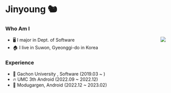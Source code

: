 # Jinyoung 🐿️

### Who Am I

<a href="https://solved.ac/profile/ojy101039">
  <img align='right' src="http://mazassumnida.wtf/api/v2/generate_badge?boj=ojy101039">
</a>

- 🖥️ I major in Dept. of Software
- 🏠 I live in Suwon, Gyeonggi-do in Korea

### Experience

- 🏫 Gachon University , Software (2019.03 ~ )
- 🔥 UMC 3th Android (2022.09 ~ 2022.12)
- 🌱 Modugargen, Android (2022.12 ~ 2023.02)
